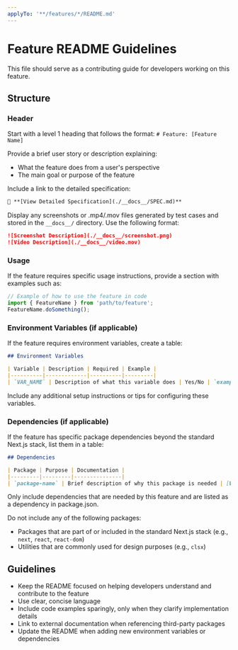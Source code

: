 ```yaml
---
applyTo: '**/features/*/README.md'
---
```


# Feature README Guidelines

This file should serve as a contributing guide for developers working on this feature.

## Structure

### Header
Start with a level 1 heading that follows the format: `# Feature: [Feature Name]`

Provide a brief user story or description explaining:
- What the feature does from a user's perspective
- The main goal or purpose of the feature

Include a link to the detailed specification:
```markdown
📖 **[View Detailed Specification](./__docs__/SPEC.md)**
```

Display any screenshots or .mp4/.mov files generated by test cases and stored in the `__docs__/` directory. Use the following format:
```markdown
![Screenshot Description](./__docs__/screenshot.png)
![Video Description](./__docs__/video.mov)
```

### Usage
If the feature requires specific usage instructions, provide a section with examples such as:

```typescript
// Example of how to use the feature in code
import { FeatureName } from 'path/to/feature';
FeatureName.doSomething();
```

### Environment Variables (if applicable)
If the feature requires environment variables, create a table:

```markdown
## Environment Variables

| Variable | Description | Required | Example |
|----------|-------------|----------|---------|
| `VAR_NAME` | Description of what this variable does | Yes/No | `example_value` |
```

Include any additional setup instructions or tips for configuring these variables.

### Dependencies (if applicable)
If the feature has specific package dependencies beyond the standard Next.js stack, list them in a table:

```markdown
## Dependencies

| Package | Purpose | Documentation |
|---------|---------|---------------|
| `package-name` | Brief description of why this package is needed | [Link](https://example.com) |
```

Only include dependencies that are needed by this feature and are listed as a dependency in package.json.

Do not include any of the following packages:
- Packages that are part of or included in the standard Next.js stack (e.g., `next`, `react`, `react-dom`)
- Utilities that are commonly used for design purposes (e.g., `clsx`)

## Guidelines
- Keep the README focused on helping developers understand and contribute to the feature
- Use clear, concise language
- Include code examples sparingly, only when they clarify implementation details
- Link to external documentation when referencing third-party packages
- Update the README when adding new environment variables or dependencies

